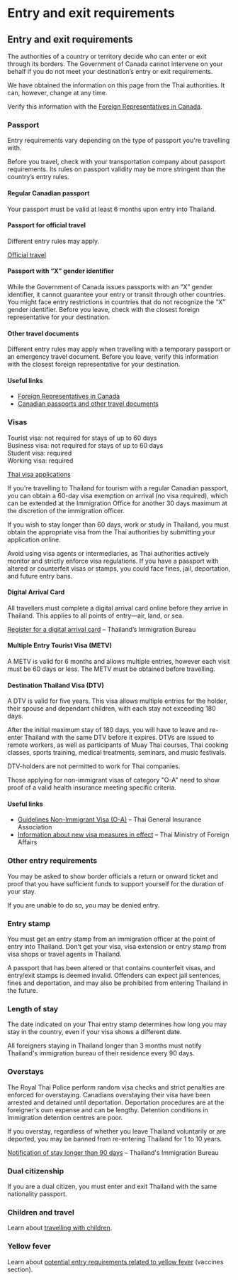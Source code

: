 # Entry and exit requirements

## Entry and exit requirements

The authorities of a country or territory decide who can enter or exit through its borders. The Government of Canada cannot intervene on your behalf if you do not meet your destination’s entry or exit requirements.

We have obtained the information on this page from the Thai authorities. It can, however, change at any time.

Verify this information with the [Foreign Representatives in Canada](https://www.international.gc.ca/protocol-protocole/reps.aspx?lang=eng).

### Passport

Entry requirements vary depending on the type of passport you're travelling with.

Before you travel, check with your transportation company about passport requirements. Its rules on passport validity may be more stringent than the country’s entry rules.

#### Regular Canadian passport

Your passport must be valid at least 6 months upon entry into Thailand.

#### Passport for official travel

Different entry rules may apply.

[Official travel](https://www.canada.ca/en/immigration-refugees-citizenship/services/canadian-passports/official-travel.html)

#### Passport with “X” gender identifier

While the Government of Canada issues passports with an “X” gender identifier, it cannot guarantee your entry or transit through other countries. You might face entry restrictions in countries that do not recognize the “X” gender identifier. Before you leave, check with the closest foreign representative for your destination.

#### Other travel documents

Different entry rules may apply when travelling with a temporary passport or an emergency travel document. Before you leave, verify this information with the closest foreign representative for your destination.

#### Useful links

* [Foreign Representatives in Canada](https://www.international.gc.ca/protocol-protocole/reps.aspx?lang=eng)
* [Canadian passports and other travel documents](http://www.canada.ca/passport)

### Visas

Tourist visa: not required for stays of up to 60 days   
Business visa: not required for stays of up to 60 days  
Student visa: required   
Working visa: required

[Thai visa applications](https://thaievisa.go.th/)

If you're travelling to Thailand for tourism with a regular Canadian passport, you can obtain a 60-day visa exemption on arrival (no visa required), which can be extended at the Immigration Office for another 30 days maximum at the discretion of the immigration officer.

If you wish to stay longer than 60 days, work or study in Thailand, you must obtain the appropriate visa from the Thai authorities by submitting your application online.

Avoid using visa agents or intermediaries, as Thai authorities actively monitor and strictly enforce visa regulations. If you have a passport with altered or counterfeit visas or stamps, you could face fines, jail, deportation, and future entry bans.

#### Digital Arrival Card

All travellers must complete a digital arrival card online before they arrive in Thailand. This applies to all points of entry—air, land, or sea.

[Register for a digital arrival card](https://tdac.immigration.go.th/) – Thailand’s Immigration Bureau

#### Multiple Entry Tourist Visa (METV)

A METV is valid for 6 months and allows multiple entries, however each visit must be 60 days or less. The METV must be obtained before travelling.

#### Destination Thailand Visa (DTV)

A DTV is valid for five years. This visa allows multiple entries for the holder, their spouse and dependant children, with each stay not exceeding 180 days.

After the initial maximum stay of 180 days, you will have to leave and re-enter Thailand with the same DTV before it expires. DTVs are issued to remote workers, as well as participants of Muay Thai courses, Thai cooking classes, sports training, medical treatments, seminars, and music festivals.

DTV-holders are not permitted to work for Thai companies.

Those applying for non-immigrant visas of category "O-A" need to show proof of a valid health insurance meeting specific criteria.

#### Useful links

* [Guidelines Non-Immigrant Visa (O-A)](http://longstay.tgia.org/guidelineoa) – Thai General Insurance Association
* [Information about new visa measures in effect](https://www.mfa.go.th/en/content/thailandnewvisa-en?page=5d5bd3da15e39c306002aaf9&menu=5d5bd3cb15e39c306002a9b0) – Thai Ministry of Foreign Affairs

### Other entry requirements

You may be asked to show border officials a return or onward ticket and proof that you have sufficient funds to support yourself for the duration of your stay.

If you are unable to do so, you may be denied entry.

### Entry stamp

You must get an entry stamp from an immigration officer at the point of entry into Thailand. Don't get your visa, visa extension or entry stamp from visa shops or travel agents in Thailand.

A passport that has been altered or that contains counterfeit visas, and entry/exit stamps is deemed invalid. Offenders can expect jail sentences, fines and deportation, and may also be prohibited from entering Thailand in the future.

### Length of stay

The date indicated on your Thai entry stamp determines how long you may stay in the country, even if your visa shows a different date.

All foreigners staying in Thailand longer than 3 months must notify Thailand's immigration bureau of their residence every 90 days.

### Overstays

The Royal Thai Police perform random visa checks and strict penalties are enforced for overstaying. Canadians overstaying their visa have been arrested and detained until deportation. Deportation procedures are at the foreigner's own expense and can be lengthy. Detention conditions in immigration detention centres are poor.

If you overstay, regardless of whether you leave Thailand voluntarily or are deported, you may be banned from re-entering Thailand for 1 to 10 years.

[Notification of stay longer than 90 days](https://www.immigration.go.th/en/?page_id=1666) – Thailand's Immigration Bureau

### Dual citizenship

If you are a dual citizen, you must enter and exit Thailand with the same nationality passport.

### Children and travel

Learn about [travelling with children](http://travel.gc.ca/travelling/children).

### Yellow fever

Learn about [potential entry requirements related to yellow fever](#health) (vaccines section).